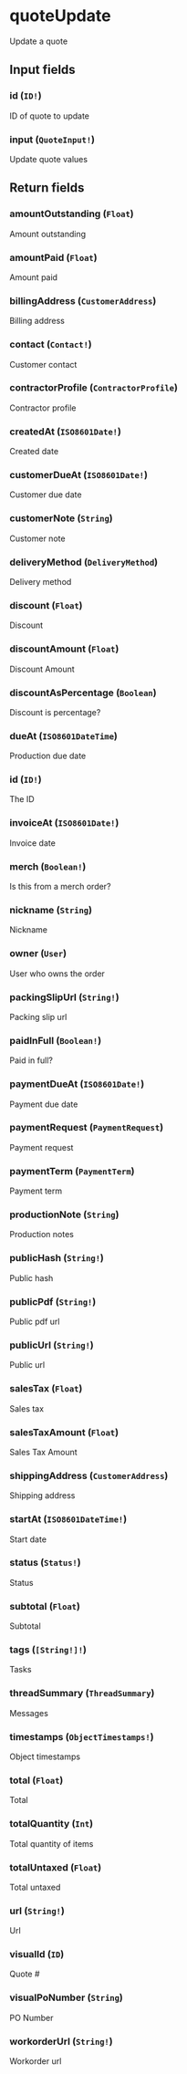# quoteUpdate

Update a quote

## Input fields

### id (`ID!`)
ID of quote to update

### input (`QuoteInput!`)
Update quote values

## Return fields

### amountOutstanding (`Float`)
Amount outstanding

### amountPaid (`Float`)
Amount paid

### billingAddress (`CustomerAddress`)
Billing address

### contact (`Contact!`)
Customer contact

### contractorProfile (`ContractorProfile`)
Contractor profile

### createdAt (`ISO8601Date!`)
Created date

### customerDueAt (`ISO8601Date!`)
Customer due date

### customerNote (`String`)
Customer note

### deliveryMethod (`DeliveryMethod`)
Delivery method

### discount (`Float`)
Discount

### discountAmount (`Float`)
Discount Amount

### discountAsPercentage (`Boolean`)
Discount is percentage?

### dueAt (`ISO8601DateTime`)
Production due date

### id (`ID!`)
The ID

### invoiceAt (`ISO8601Date!`)
Invoice date

### merch (`Boolean!`)
Is this from a merch order?

### nickname (`String`)
Nickname

### owner (`User`)
User who owns the order

### packingSlipUrl (`String!`)
Packing slip url

### paidInFull (`Boolean!`)
Paid in full?

### paymentDueAt (`ISO8601Date!`)
Payment due date

### paymentRequest (`PaymentRequest`)
Payment request

### paymentTerm (`PaymentTerm`)
Payment term

### productionNote (`String`)
Production notes

### publicHash (`String!`)
Public hash

### publicPdf (`String!`)
Public pdf url

### publicUrl (`String!`)
Public url

### salesTax (`Float`)
Sales tax

### salesTaxAmount (`Float`)
Sales Tax Amount

### shippingAddress (`CustomerAddress`)
Shipping address

### startAt (`ISO8601DateTime!`)
Start date

### status (`Status!`)
Status

### subtotal (`Float`)
Subtotal

### tags (`[String!]!`)
Tasks

### threadSummary (`ThreadSummary`)
Messages

### timestamps (`ObjectTimestamps!`)
Object timestamps

### total (`Float`)
Total

### totalQuantity (`Int`)
Total quantity of items

### totalUntaxed (`Float`)
Total untaxed

### url (`String!`)
Url

### visualId (`ID`)
Quote #

### visualPoNumber (`String`)
PO Number

### workorderUrl (`String!`)
Workorder url
